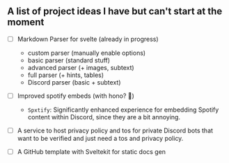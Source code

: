 ## A list of project ideas I have but can't start at the moment

- [ ] Markdown Parser for svelte (already in progress)
  - custom parser (manually enable options)
  - basic parser (standard stuff)
  - advanced parser (+ images, subtext)
  - full parser (+ hints, tables)
  - Discord parser (basic + subtext)

- [ ] Improved spotify embeds (with hono? 👀)
  - `Spxtify`: Significantly enhanced experience for embedding Spotify content within Discord, since they are a bit annoying.

- [ ] A service to host privacy policy and tos for private Discord bots that want to be verified and just need a tos and privacy policy.

- [ ] A GitHub template with Sveltekit for static docs gen